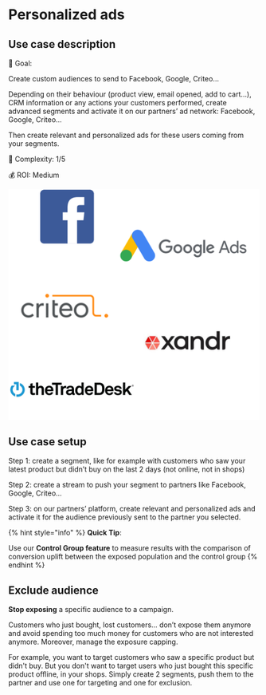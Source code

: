 # Personalized ads

## Use case description

🎯 Goal:

Create custom audiences to send to Facebook, Google, Criteo…

Depending on their behaviour (product view, email opened, add to cart…), CRM information or any actions your customers performed, create advanced segments and activate it on our partners’ ad network: Facebook, Google, Criteo…

Then create relevant and personalized ads for these users coming from your segments.

🔧 Complexity: 1/5

💰 ROI: Medium

![](../../.gitbook/assets/persoads.png)

## Use case setup

Step 1: create a segment, like for example with customers who saw your latest product but didn’t buy on the last 2 days (not online, not in shops)

Step 2: create a stream to push your segment to partners like Facebook, Google, Criteo…

Step 3: on our partners’ platform, create relevant and personalized ads and activate it for the audience previously sent to the partner you selected.

{% hint style="info" %}
**Quick Tip**:

Use our **Control Group feature** to measure results with the comparison of conversion uplift between the exposed population and the control group
{% endhint %}

## Exclude audience

**Stop exposing** a specific audience to a campaign.

Customers who just bought, lost customers… don’t expose them anymore and avoid spending too much money for customers who are not interested anymore. Moreover, manage the exposure capping.

For example, you want to target customers who saw a specific product but didn't buy. But you don't want to target users who just bought this specific product offline, in your shops. Simply create 2 segments, push them to the partner and use one for targeting and one for exclusion.
